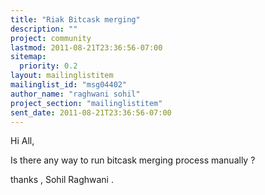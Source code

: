 ```yaml
---
title: "Riak Bitcask merging"
description: ""
project: community
lastmod: 2011-08-21T23:36:56-07:00
sitemap:
  priority: 0.2
layout: mailinglistitem
mailinglist_id: "msg04402"
author_name: "raghwani sohil"
project_section: "mailinglistitem"
sent_date: 2011-08-21T23:36:56-07:00
---
```



Hi All,

Is there any way to run bitcask merging process manually ?

thanks ,
Sohil Raghwani .
